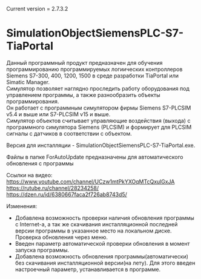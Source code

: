 Current version = 2.7.3.2
# SimulationObjectSiemensPLC-S7-TiaPortal
  Данный программный продукт предназначен для обучения программированию программируемых логиических контроллеров Siemens S7-300, 400, 1200, 1500 в среде разработки TiaPortal или Simatic Manager.  
  Симулятор позволяет наглядно проследить работу оборудования под управлением программы, а также разнообразить объекты программирования.  
  Он работает с программным симулятором фирмы Siemens S7-PLCSIM v5.4 и выше или S7-PLCSIM v15 и выше.  
  Симулятор объектов считывает управляющие воздействия (выхода) с программного симулятора Siemens (PLCSIM) и формирует для PLCSIM сигналы с датчиков в соответствии с     объектом.

Версия для инсталляции - SimulationObjectSiemensPLC-S7-TiaPortal.exe.

Файлы в папке ForAutoUpdate предназначены для автоматического обновления с программы

Ссылки на видео:  
https://www.youtube.com/channel/UCzw1mtPkYXOqMTcQxulGxJA  
https://rutube.ru/channel/28234258/  
https://dzen.ru/id/6380667faca2f726ab8743d5/  

Изменения: 
- Добавлена возможность проверки наличия обновления программы с Internet-а, а так же скачивания инсталляционной последней версии программы в указанное место на локальном диске. Проверка обновления через меню.  
- Введен параметр автоматической проверки обновления в момент запуска программы.  
- Добавлена возможность обновления программы(автоматически) без скачивания инсталляционной версии(на лету). Для этого введен настроечный параметр, устанавливается в программе.
